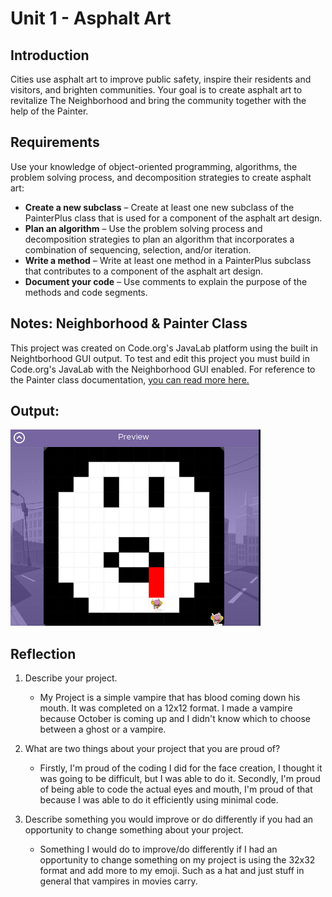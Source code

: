 # Unit 1 - Asphalt Art

## Introduction

Cities use asphalt art to improve public safety, inspire their residents and visitors, and brighten communities. Your goal is to create asphalt art to revitalize The Neighborhood and bring the community together with the help of the Painter.

## Requirements

Use your knowledge of object-oriented programming, algorithms, the problem solving process, and decomposition strategies to create asphalt art:
- **Create a new subclass** – Create at least one new subclass of the PainterPlus class that is used for a component of the asphalt art design.
- **Plan an algorithm** – Use the problem solving process and decomposition strategies to plan an algorithm that incorporates a combination of sequencing, selection, and/or iteration.
- **Write a method** – Write at least one method in a PainterPlus subclass that contributes to a component of the asphalt art design.
- **Document your code** – Use comments to explain the purpose of the methods and code segments.

## Notes: Neighborhood & Painter Class

This project was created on Code.org's JavaLab platform using the built in Neightborhood GUI output. To test and edit this project you must build in Code.org's JavaLab with the Neighborhood GUI enabled. For reference to the Painter class documentation, [you can read more here.](https://studio.code.org/docs/ide/javalab/classes/Painter)

## Output:

![alt text](image.png)

## Reflection

1. Describe your project.

   - My Project is a simple vampire that has blood coming down his mouth. It was completed on a 12x12 format. I made a vampire because October is coming up and I didn't know which to choose between a ghost or a vampire.

2. What are two things about your project that you are proud of?

   - Firstly, I'm proud of the coding I did for the face creation, I thought it was going to be difficult, but I was able to do it. Secondly, I'm proud of being able to code the actual eyes and mouth, I'm proud of that because I was able to do it efficiently using minimal code. 

3. Describe something you would improve or do differently if you had an opportunity to change something about your project.

   - Something I would do to improve/do differently if I had an opportunity to change something on my project is using the 32x32 format and add more to my emoji. Such as a hat and just stuff in general that vampires in movies carry.